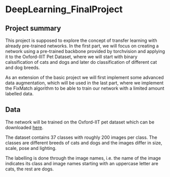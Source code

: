 # DeepLearning_FinalProject

## Project summary
This project is supposed to explore the concept of transfer learning with already pre-trained networks. In the first part, we will focus on creating a network using a pre-trained backbone provided by torchvision and applying it to the Oxford-IIIT Pet Dataset, where we will start with binary calssification of cats and dogs and later do classification of different cat and dog breeds.

As an extension of the basic project we will first implement some advanced data augmentation, which will be used in the last part, where we implement the FixMatch algorithm to be able to train our network with a limited amount labelled data.

## Data
The network will be trained on the Oxford-IIT pet dataset which can be downloaded [here](https://www.robots.ox.ac.uk/~vgg/data/pets/ "The Oxford-IIIT Pet Dataset"). 

The dataset contains 37 classes with roughly 200 images per class. The classes are different breeds of cats and dogs and the images differ in size, scale, pose and lighting. 

The labelling is done through the image names, i.e. the name of the image indicates its class and image names starting with an uppercase letter are cats, the rest are dogs. 